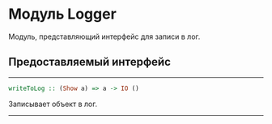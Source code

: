 # Модуль Logger

Модуль, представляющий интерфейс для записи в лог.

## Предоставляемый интерфейс

----

```Haskell
writeToLog :: (Show a) => a -> IO ()
```
Записывает объект в лог.

----
